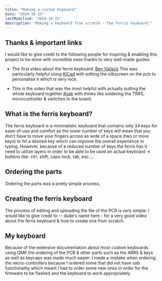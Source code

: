 ```yaml
---
title: "Making a custom keyboard"
date: "2024-10-15"
lastModified: "2024-10-25"
description: "Making a keyboard from scratch - the ferris keyboard."
---
```


<script>
  //import images here

</script>

## Thanks & important links
I would like to give credit to the following people for inspiring & enabling this project to be done with incredible ease thanks to very well-made guides:

- The first video about the ferris keyboard: [Ben Vallack](https://www.youtube.com/watch?v=JqpBKuEVinw) This was particularly helpful using [KiCad](https://www.kicad.org/) with editing the silkscreen on the pcb to personalise it which is very nice.

- This is the video that was the most helpful with actually putting the whole keyboard together [Kyek](https://www.youtube.com/watch?v=fBPu7AyDtkM&t=0s) with thinks like soldering the TRRS, microcontroller & switches to the board.



## What is the ferris keyboard?
The ferris keyboard is a minimalistic keyboard that contains only 34 keys for ease-of-use and comfort as the lower number of keys will mean that you don't have to move your fingers across as wide of a space (two or more keys) to hit a desired key which can improve the overall experience in typing. However, because of a reduced number of keys the ferris has it need to utilize layers in order to be able to be used an actual keyboard -> buttons like: ctrl, shift, caps-lock, tab, esc....

## Ordering the parts
Ordering the parts was a pretty simple process,  

## Creating the ferris keyboard
The process of editing and uploading the file of the PCB is very simple: I would like to give credit to -- dude's name here - for a very good video about the ferris keyboard & how to create one from scratch.

## My keyboard
Because of the extensive documentation about most custom keyboards using QMK the ordering of the PCB & other parts such as the ARRS & keys as well as keycaps was made much easier. I made a mistake when ordering the micro-controllers because I ordered some that did not have usb functionality which meant I had to order some new ones in order for the firmware to be flashed and the keyboard to work appropriately. 
